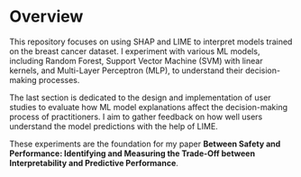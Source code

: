 # Overview

This repository focuses on using SHAP and LIME to interpret models trained on the breast cancer dataset. I experiment with various ML models, including
Random Forest, Support Vector Machine (SVM) with linear kernels, and Multi-Layer Perceptron (MLP), to understand their decision-making processes.

The last section is dedicated to the design and implementation of user studies to evaluate how ML model explanations affect the decision-making process
of practitioners. I aim to gather feedback on how well users understand the model predictions with the help of LIME.

These experiments are the foundation for my paper **Between Safety and Performance: Identifying and Measuring the Trade-Off between Interpretability and Predictive Performance**.
